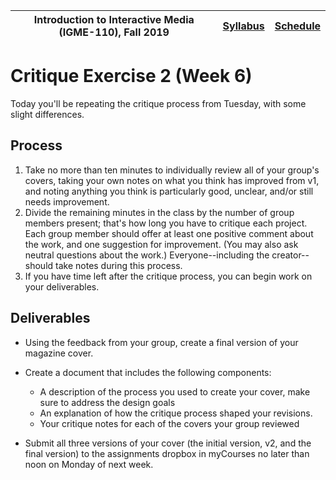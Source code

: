 <a name="start"></a>

|  Introduction to Interactive Media (IGME-110), Fall 2019 | [Syllabus](https://lawleyfall2019.github.io/110-fall2019/) | [Schedule](https://lawleyfall2019.github.io/110-fall2019/schedule.html#week6) |
|----|----|----|

# Critique Exercise 2 (Week 6)

Today you'll be repeating the critique process from Tuesday, with some slight differences.  

## Process

1. Take no more than ten minutes to individually review all of your group's covers, taking your own notes on what you think has improved from v1, and noting anything you think is particularly good, unclear, and/or still needs improvement.  
1. Divide the remaining minutes in the class by the number of group members present; that's how long you have to critique each project. Each group member should offer at least one positive comment about the work, and one suggestion for improvement. (You may also ask neutral questions about the work.) Everyone--including the creator--should take notes during this process. 
1. If you have time left after the critique process, you can begin work on your deliverables. 



## Deliverables

* Using the feedback from your group, create a final version of your magazine cover. 

* Create a document that includes the following components:
  - A description of the process you used to create your cover, make sure to address the design goals
  - An explanation of how the critique process shaped your revisions.   
  - Your critique notes for each of the covers your group reviewed
  
* Submit all three versions of your cover (the initial version, v2, and the final version) to the assignments dropbox in myCourses no later than noon on Monday of next week.  


